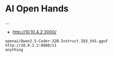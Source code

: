# AI Open Hands

...


* http://10.10.4.2:3000/

```
openai/Qwen2.5-Coder-32B-Instruct.IQ3_XXS.gguf
http://10.0.2.2:8080/v1
anything
```
